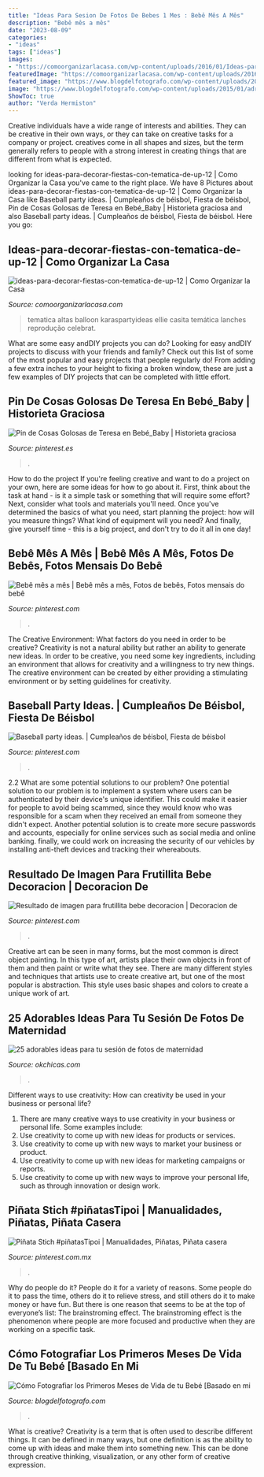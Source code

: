 ```yaml
---
title: "Ideas Para Sesion De Fotos De Bebes 1 Mes : Bebê Mês A Mês"
description: "Bebê mês a mês"
date: "2023-08-09"
categories:
- "ideas"
tags: ["ideas"]
images:
- "https://comoorganizarlacasa.com/wp-content/uploads/2016/01/Ideas-para-decorar-fiestas-con-tematica-de-UP-12.jpg"
featuredImage: "https://comoorganizarlacasa.com/wp-content/uploads/2016/01/Ideas-para-decorar-fiestas-con-tematica-de-UP-12.jpg"
featured_image: "https://www.blogdelfotografo.com/wp-content/uploads/2015/01/adriana-IV.jpg"
image: "https://www.blogdelfotografo.com/wp-content/uploads/2015/01/adriana-IV.jpg"
ShowToc: true
author: "Verda Hermiston"
---
```



Creative individuals have a wide range of interests and abilities. They can be creative in their own ways, or they can take on creative tasks for a company or project. creatives come in all shapes and sizes, but the term generally refers to people with a strong interest in creating things that are different from what is expected.

	

		
looking for ideas-para-decorar-fiestas-con-tematica-de-up-12 | Como Organizar la Casa you've came to the right place. We have 8 Pictures about ideas-para-decorar-fiestas-con-tematica-de-up-12 | Como Organizar la Casa like Baseball party ideas. | Cumpleaños de béisbol, Fiesta de béisbol, Pin de Cosas Golosas de Teresa en Bebé_Baby | Historieta graciosa and also Baseball party ideas. | Cumpleaños de béisbol, Fiesta de béisbol. Here you go:
		
    
## Ideas-para-decorar-fiestas-con-tematica-de-up-12 | Como Organizar La Casa

<img loading=lazy src="https://comoorganizarlacasa.com/wp-content/uploads/2016/01/Ideas-para-decorar-fiestas-con-tematica-de-UP-12.jpg" onerror="this.onerror=null;this.src='https://tse1.mm.bing.net/th?id=OIP.oh5yRA0vS97cwR-Hwd80RwHaLH&amp;pid=15.1';" alt="ideas-para-decorar-fiestas-con-tematica-de-up-12 | Como Organizar la Casa">

_Source: comoorganizarlacasa.com_

>tematica altas balloon karaspartyideas ellie casita temática lanches reprodução celebrat. 

	

What are some easy andDIY projects you can do?
Looking for easy andDIY projects to discuss with your friends and family? Check out this list of some of the most popular and easy projects that people regularly do! From adding a few extra inches to your height to fixing a broken window, these are just a few examples of DIY projects that can be completed with little effort.

    
## Pin De Cosas Golosas De Teresa En Bebé_Baby | Historieta Graciosa

<img loading=lazy src="https://i.pinimg.com/736x/ff/4b/79/ff4b79877937c82ac2173cf124f80ecd.jpg" onerror="this.onerror=null;this.src='https://tse2.mm.bing.net/th?id=OIP.BGxwJQrhgvHcmlBXYXVL5wAAAA&amp;pid=15.1';" alt="Pin de Cosas Golosas de Teresa en Bebé_Baby | Historieta graciosa">

_Source: pinterest.es_

>. 

	

How to do the project
If you're feeling creative and want to do a project on your own, here are some ideas for how to go about it. First, think about the task at hand - is it a simple task or something that will require some effort? Next, consider what tools and materials you'll need. Once you've determined the basics of what you need, start planning the project: how will you measure things? What kind of equipment will you need? And finally, give yourself time - this is a big project, and don't try to do it all in one day!

    
## Bebê Mês A Mês | Bebê Mês A Mês, Fotos De Bebês, Fotos Mensais Do Bebê

<img loading=lazy src="https://i.pinimg.com/736x/fc/f8/ec/fcf8ec910fced7b05d79d3da143da62e.jpg" onerror="this.onerror=null;this.src='https://tse4.mm.bing.net/th?id=OIP.p8voxPpQGzJwFN6rvLbncwHaHa&amp;pid=15.1';" alt="Bebê mês a mês | Bebê mês a mês, Fotos de bebês, Fotos mensais do bebê">

_Source: pinterest.com_

>. 

	

The Creative Environment: What factors do you need in order to be creative?
Creativity is not a natural ability but rather an ability to generate new ideas. In order to be creative, you need some key ingredients, including an environment that allows for creativity and a willingness to try new things. The creative environment can be created by either providing a stimulating environment or by setting guidelines for creativity.

    
## Baseball Party Ideas. | Cumpleaños De Béisbol, Fiesta De Béisbol

<img loading=lazy src="https://i.pinimg.com/736x/66/2d/ca/662dca64d137ad9101bb67412e237cdd.jpg" onerror="this.onerror=null;this.src='https://tse2.mm.bing.net/th?id=OIP.kgc2JNd4aNPHpGpxGHkmyQHaJ_&amp;pid=15.1';" alt="Baseball party ideas. | Cumpleaños de béisbol, Fiesta de béisbol">

_Source: pinterest.com_

>. 

	

2.2 What are some potential solutions to our problem?
One potential solution to our problem is to implement a system where users can be authenticated by their device's unique identifier. This could make it easier for people to avoid being scammed, since they would know who was responsible for a scam when they received an email from someone they didn't expect. Another potential solution is to create more secure passwords and accounts, especially for online services such as social media and online banking. finally, we could work on increasing the security of our vehicles by installing anti-theft devices and tracking their whereabouts.

    
## Resultado De Imagen Para Frutillita Bebe Decoracion | Decoracion De

<img loading=lazy src="https://i.pinimg.com/736x/92/60/14/92601437f25f183bcc534b072f31a495.jpg" onerror="this.onerror=null;this.src='https://tse2.mm.bing.net/th?id=OIP.Vft0xUc3MUPHG12pYHKLKgHaEK&amp;pid=15.1';" alt="Resultado de imagen para frutillita bebe decoracion | Decoracion de">

_Source: pinterest.com_

>. 

	

Creative art can be seen in many forms, but the most common is direct object painting. In this type of art, artists place their own objects in front of them and then paint or write what they see. There are many different styles and techniques that artists use to create creative art, but one of the most popular is abstraction. This style uses basic shapes and colors to create a unique work of art.

    
## 25 Adorables Ideas Para Tu Sesión De Fotos De Maternidad

<img loading=lazy src="http://www.okchicas.com/wp-content/uploads/2015/11/fotografías-de-embarazadas-1.jpg" onerror="this.onerror=null;this.src='https://tse2.mm.bing.net/th?id=OIP.mi94VqjtihXlVY5sf08XEQHaKk&amp;pid=15.1';" alt="25 adorables ideas para tu sesión de fotos de maternidad">

_Source: okchicas.com_

>. 

	

Different ways to use creativity: How can creativity be used in your business or personal life?
1. There are many creative ways to use creativity in your business or personal life. Some examples include: 
2. Use creativity to come up with new ideas for products or services. 
3. Use creativity to come up with new ways to market your business or product. 
4. Use creativity to come up with new ideas for marketing campaigns or reports. 
5. Use creativity to come up with new ways to improve your personal life, such as through innovation or design work.

    
## Piñata Stich #piñatasTipoi | Manualidades, Piñatas, Piñata Casera

<img loading=lazy src="https://i.pinimg.com/736x/fa/62/0a/fa620a4867df9d23636c508a50a1c5a7.jpg" onerror="this.onerror=null;this.src='https://tse2.mm.bing.net/th?id=OIP.p_VZxk8ZP8L-K7WBbP70OwHaJV&amp;pid=15.1';" alt="Piñata Stich #piñatasTipoi | Manualidades, Piñatas, Piñata casera">

_Source: pinterest.com.mx_

>. 

	

Why do people do it?
People do it for a variety of reasons. Some people do it to pass the time, others do it to relieve stress, and still others do it to make money or have fun. But there is one reason that seems to be at the top of everyone’s list: The brainstroming effect. The brainstroming effect is the phenomenon where people are more focused and productive when they are working on a specific task.

    
## Cómo Fotografiar Los Primeros Meses De Vida De Tu Bebé [Basado En Mi

<img loading=lazy src="https://www.blogdelfotografo.com/wp-content/uploads/2015/01/adriana-IV.jpg" onerror="this.onerror=null;this.src='https://tse2.mm.bing.net/th?id=OIP.iIdjt2VMjfD33gyqHjHkbgHaLH&amp;pid=15.1';" alt="Cómo Fotografiar los Primeros Meses de Vida de tu Bebé [Basado en mi">

_Source: blogdelfotografo.com_

>. 

	

What is creative?
Creativity is a term that is often used to describe different things. It can be defined in many ways, but one definition is as the ability to come up with ideas and make them into something new. This can be done through creative thinking, visualization, or any other form of creative expression.

